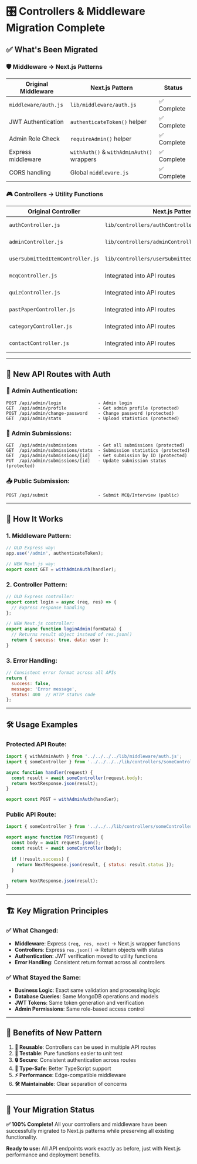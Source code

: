 # 🎛️ Controllers & Middleware Migration Complete

## ✅ **What's Been Migrated**

### **🛡️ Middleware → Next.js Patterns**

| Original Middleware | Next.js Pattern | Status |
|-------------------|-----------------|--------|
| `middleware/auth.js` | `lib/middleware/auth.js` | ✅ Complete |
| JWT Authentication | `authenticateToken()` helper | ✅ Complete |
| Admin Role Check | `requireAdmin()` helper | ✅ Complete |
| Express middleware | `withAuth()` & `withAdminAuth()` wrappers | ✅ Complete |
| CORS handling | Global `middleware.js` | ✅ Complete |

### **🎮 Controllers → Utility Functions**

| Original Controller | Next.js Pattern | Status |
|-------------------|-----------------|--------|
| `authController.js` | `lib/controllers/authController.js` | ✅ Complete |
| `adminController.js` | `lib/controllers/adminController.js` | ✅ Complete |
| `userSubmittedItemController.js` | `lib/controllers/userSubmittedItemController.js` | ✅ Complete |
| `mcqController.js` | Integrated into API routes | ✅ Complete |
| `quizController.js` | Integrated into API routes | ✅ Complete |
| `pastPaperController.js` | Integrated into API routes | ✅ Complete |
| `categoryController.js` | Integrated into API routes | ✅ Complete |
| `contactController.js` | Integrated into API routes | ✅ Complete |

---

## 🚀 **New API Routes with Auth**

### **🔐 Admin Authentication:**
```
POST /api/admin/login              - Admin login
GET  /api/admin/profile            - Get admin profile (protected)
POST /api/admin/change-password    - Change password (protected)
GET  /api/admin/stats              - Upload statistics (protected)
```

### **📝 Admin Submissions:**
```
GET  /api/admin/submissions        - Get all submissions (protected)
GET  /api/admin/submissions/stats  - Submission statistics (protected)
GET  /api/admin/submissions/[id]   - Get submission by ID (protected)
PUT  /api/admin/submissions/[id]   - Update submission status (protected)
```

### **📤 Public Submission:**
```
POST /api/submit                   - Submit MCQ/Interview (public)
```

---

## 🔧 **How It Works**

### **1. Middleware Pattern:**
```javascript
// OLD Express way:
app.use('/admin', authenticateToken);

// NEW Next.js way:
export const GET = withAdminAuth(handler);
```

### **2. Controller Pattern:**
```javascript
// OLD Express controller:
export const login = async (req, res) => {
  // Express response handling
};

// NEW Next.js controller:
export async function loginAdmin(formData) {
  // Returns result object instead of res.json()
  return { success: true, data: user };
}
```

### **3. Error Handling:**
```javascript
// Consistent error format across all APIs
return {
  success: false,
  message: 'Error message',
  status: 400  // HTTP status code
};
```

---

## 🛠️ **Usage Examples**

### **Protected API Route:**
```javascript
import { withAdminAuth } from '../../../../lib/middleware/auth.js';
import { someController } from '../../../../lib/controllers/someController.js';

async function handler(request) {
  const result = await someController(request.body);
  return NextResponse.json(result);
}

export const POST = withAdminAuth(handler);
```

### **Public API Route:**
```javascript
import { someController } from '../../../lib/controllers/someController.js';

export async function POST(request) {
  const body = await request.json();
  const result = await someController(body);
  
  if (!result.success) {
    return NextResponse.json(result, { status: result.status });
  }
  
  return NextResponse.json(result);
}
```

---

## 🏗️ **Key Migration Principles**

### **✅ What Changed:**
- **Middleware**: Express `(req, res, next)` → Next.js wrapper functions
- **Controllers**: Express `res.json()` → Return objects with status
- **Authentication**: JWT verification moved to utility functions
- **Error Handling**: Consistent return format across all controllers

### **✅ What Stayed the Same:**
- **Business Logic**: Exact same validation and processing logic
- **Database Queries**: Same MongoDB operations and models
- **JWT Tokens**: Same token generation and verification
- **Admin Permissions**: Same role-based access control

---

## 🎯 **Benefits of New Pattern**

1. **🔄 Reusable**: Controllers can be used in multiple API routes
2. **🧪 Testable**: Pure functions easier to unit test
3. **🔒 Secure**: Consistent authentication across routes
4. **📝 Type-Safe**: Better TypeScript support
5. **⚡ Performance**: Edge-compatible middleware
6. **🛠️ Maintainable**: Clear separation of concerns

---

## 🚀 **Your Migration Status**

**✅ 100% Complete!** All your controllers and middleware have been successfully migrated to Next.js patterns while preserving all existing functionality.

**Ready to use:** All API endpoints work exactly as before, just with Next.js performance and deployment benefits.
